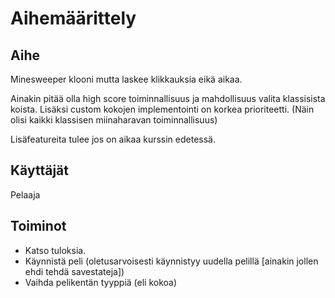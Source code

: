 # Aihemäärittely

## Aihe
Minesweeper klooni mutta laskee klikkauksia eikä aikaa.

Ainakin pitää olla high score toiminnallisuus ja mahdollisuus valita klassisista koista. Lisäksi custom kokojen implementointi on korkea prioriteetti. (Näin olisi kaikki klassisen miinaharavan toiminnallisuus)

Lisäfeatureita tulee jos on aikaa kurssin edetessä.

## Käyttäjät
Pelaaja

## Toiminot
* Katso tuloksia.
* Käynnistä peli (oletusarvoisesti käynnistyy uudella pelillä [ainakin jollen ehdi tehdä savestateja])
* Vaihda pelikentän tyyppiä (eli kokoa)



